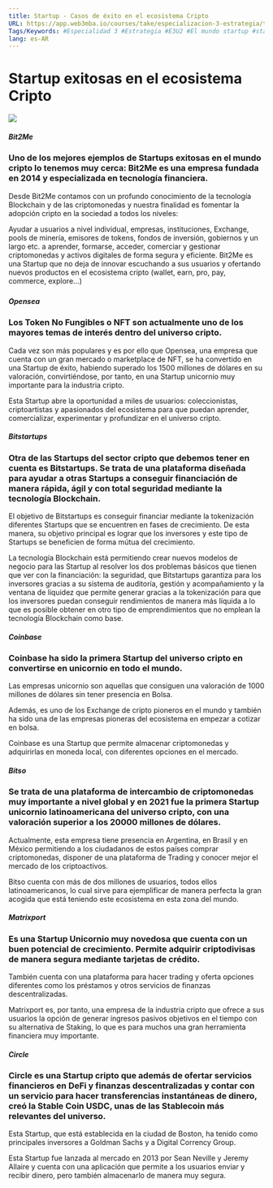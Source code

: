 ```yaml
---
title: Startup - Casos de éxito en el ecosistema Cripto
URL: https://app.web3mba.io/courses/take/especializacion-3-estrategia/texts/37528000-u2-02-startup-casos-de-exito-en-el-ecosistema-cripto
Tags/Keywords: #Especialidad 3 #Estrategia #E3U2 #El mundo startup #startup #
lang: es-AR
---
```

# Startup exitosas en el ecosistema Cripto

![](https://files.cdn.thinkific.com/file_uploads/636320/images/ee0/644/e95/Sin_ti%CC%81tulo-4_Mesa_de_trabajo_1.png)

##### Bit2Me

### Uno de los mejores ejemplos de Startups exitosas en el mundo cripto lo tenemos muy cerca: Bit2Me es una empresa fundada en 2014 y especializada en tecnología financiera. 

Desde Bit2Me contamos con un profundo conocimiento de la tecnología Blockchain y de las criptomonedas y nuestra finalidad es fomentar la adopción cripto en la sociedad a todos los niveles:

Ayudar a usuarios a nivel individual, empresas, instituciones, Exchange, pools de minería, emisores de tokens, fondos de inversión, gobiernos y un largo etc. a aprender, formarse, acceder, comerciar y gestionar criptomonedas y activos digitales de forma segura y eficiente. Bit2Me es una Startup que no deja de innovar escuchando a sus usuarios y ofertando nuevos productos en el ecosistema cripto (wallet, earn, pro, pay, commerce, explore…)

  

#####   

##### Opensea

### Los Token No Fungibles o NFT son actualmente uno de los mayores temas de interés dentro del universo cripto. 

Cada vez son más populares y es por ello que Opensea, una empresa que cuenta con un gran mercado o marketplace de NFT, se ha convertido en una Startup de éxito, habiendo superado los 1500 millones de dólares en su valoración, convirtiéndose, por tanto, en una Startup unicornio muy importante para la industria cripto.

Esta Startup abre la oportunidad a miles de usuarios: coleccionistas, criptoartistas y apasionados del ecosistema para que puedan aprender, comercializar, experimentar y profundizar en el universo cripto.

  

  

##### Bitstartups

### Otra de las Startups del sector cripto que debemos tener en cuenta es Bitstartups. Se trata de una plataforma diseñada para ayudar a otras Startups a conseguir financiación de manera rápida, ágil y con total seguridad mediante la tecnología Blockchain. 

El objetivo de Bitstartups es conseguir financiar mediante la tokenización diferentes Startups que se encuentren en fases de crecimiento. De esta manera, su objetivo principal es lograr que los inversores y este tipo de Startups se beneficien de forma mútua del crecimiento.

La tecnología Blockchain está permitiendo crear nuevos modelos de negocio para las Startup al resolver los dos problemas básicos que tienen que ver con la financiación: la seguridad, que Bitstartups garantiza para los inversores gracias a su sistema de auditoría, gestión y acompañamiento y la ventana de liquidez que permite generar gracias a la tokenización para que los inversores puedan conseguir rendimientos de manera más líquida a lo que es posible obtener en otro tipo de emprendimientos que no emplean la tecnología Blockchain como base.

  

  

##### Coinbase

### Coinbase ha sido la primera Startup del universo cripto en convertirse en unicornio en todo el mundo.

Las empresas unicornio son aquellas que consiguen una valoración de 1000 millones de dólares sin tener presencia en Bolsa.

Además, es uno de los Exchange de cripto pioneros en el mundo y también ha sido una de las empresas pioneras del ecosistema en empezar a cotizar en bolsa.

Coinbase es una Startup que permite almacenar criptomonedas y adquirirlas en moneda local, con diferentes opciones en el mercado. 

  

##### Bitso

### Se trata de una plataforma de intercambio de criptomonedas muy importante a nivel global y en 2021 fue la primera Startup unicornio latinoamericana del universo cripto, con una valoración superior a los 20000 millones de dólares.

Actualmente, esta empresa tiene presencia en Argentina, en Brasil y en México permitiendo a los ciudadanos de estos países comprar criptomonedas, disponer de una plataforma de Trading y conocer mejor el mercado de los criptoactivos.

Bitso cuenta con más de dos millones de usuarios, todos ellos latinoamericanos, lo cual sirve para ejemplificar de manera perfecta la gran acogida que está teniendo este ecosistema en esta zona del mundo.

  

  

##### Matrixport

### Es una Startup Unicornio muy novedosa que cuenta con un buen potencial de crecimiento. Permite adquirir criptodivisas de manera segura mediante tarjetas de crédito. 

También cuenta con una plataforma para hacer trading y oferta opciones diferentes como los préstamos y otros servicios de finanzas descentralizadas.

Matrixport es, por tanto, una empresa de la industria cripto que ofrece a sus usuarios la opción de generar ingresos pasivos objetivos en el tiempo con su alternativa de Staking, lo que es para muchos una gran herramienta financiera muy importante.

  

  

##### Circle

### Circle es una Startup cripto que además de ofertar servicios financieros en DeFi y finanzas descentralizadas y contar con un servicio para hacer transferencias instantáneas de dinero, creó la Stable Coin USDC, unas de las Stablecoin más relevantes del universo. 

Esta Startup, que está establecida en la ciudad de Boston, ha tenido como principales inversores a Goldman Sachs y a Digital Corrency Group.

Esta Startup fue lanzada al mercado en 2013 por Sean Neville y Jeremy Allaire y cuenta con una aplicación que permite a los usuarios enviar y recibir dinero, pero también almacenarlo de manera muy segura.